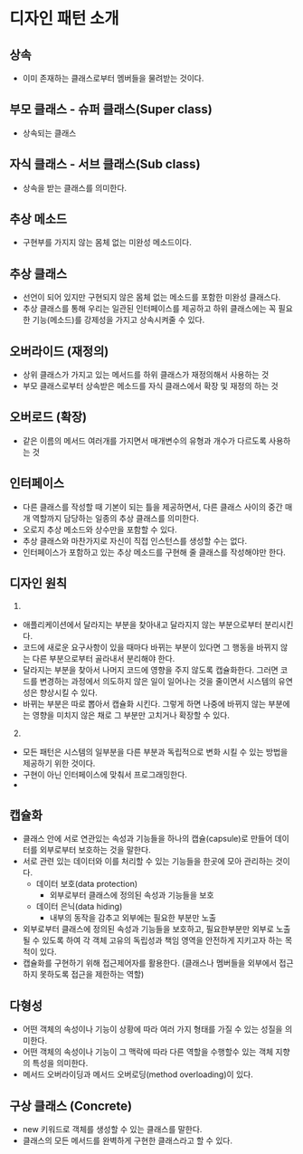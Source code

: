 # 디자인 패턴 소개

## 상속

- 이미 존재하는 클래스로부터 멤버들을 물려받는 것이다.

## 부모 클래스 - 슈퍼 클래스(Super class)

- 상속되는 클래스

## 자식 클래스 - 서브 클래스(Sub class)

- 상속을 받는 클래스를 의미한다.

## 추상 메소드

- 구현부를 가지지 않는 몸체 없는 미완성 메소드이다.

## 추상 클래스

- 선언이 되어 있지만 구현되지 않은 몸체 없는 메소드를 포함한 미완성 클래스다.
- 추상 클래스를 통해 우리는 일관된 인터페이스를 제공하고 하위 클래스에는 꼭 필요한 기능(메소드)를 강제성을 가지고 상속시켜줄 수 있다.

## 오버라이드 (재정의)

- 상위 클래스가 가지고 있는 메서드를 하위 클래스가 재정의해서 사용하는 것
- 부모 클래스로부터 상속받은 메소드를 자식 클래스에서 확장 및 재정의 하는 것

## 오버로드 (확장)

- 같은 이름의 메서드 여러개를 가지면서 매개변수의 유형과 개수가 다르도록 사용하는 것

## 인터페이스

- 다른 클래스를 작성할 때 기본이 되는 틀을 제공하면서, 다른 클래스 사이의 중간 매개 역할까지 담당하는 일종의 추상 클래스를 의미한다.
- 오로지 추상 메소드와 상수만을 포함할 수 있다.
- 추상 클래스와 마찬가지로 자신이 직접 인스턴스를 생성할 수는 없다.
- 인터페이스가 포함하고 있는 추상 메소드를 구현해 줄 클래스를 작성해야만 한다.

## 디자인 원칙

1.

- 애플리케이션에서 달라지는 부분을 찾아내고 달라지지 않는 부분으로부터 분리시킨다.
- 코드에 새로운 요구사항이 있을 때마다 바뀌는 부분이 있다면 그 행동을 바뀌지 않는 다른 부분으로부터 골라내서 분리해야 한다.
- 달라지는 부분을 찾아서 나머지 코드에 영향을 주지 않도록 캡슐화한다. 그러면 코드를 변경하는 과정에서 의도하지 않은 일이 일어나는 것을 줄이면서 시스템의 유연성은 향상시킬 수 있다.
- 바뀌는 부분은 따로 뽑아서 캡슐화 시킨다. 그렇게 하면 나중에 바뀌지 않는 부분에는 영향을 미치지 않은 채로 그 부분만 고치거나 확장할 수 있다.

2.

- 모든 패턴은 시스템의 일부분을 다른 부분과 독립적으로 변화 시킬 수 있는 방법을 제공하기 위한 것이다.
- 구현이 아닌 인터페이스에 맞춰서 프로그래밍한다.
-

## 캡슐화

- 클래스 안에 서로 연관있는 속성과 기능들을 하나의 캡슐(capsule)로 만들어 데이터를 외부로부터 보호하는 것을 말한다.
- 서로 관련 있는 데이터와 이를 처리할 수 있는 기능들을 한곳에 모아 관리하는 것이다.
  - 데이터 보호(data protection)
    - 외부로부터 클래스에 정의된 속성과 기능들을 보호
  - 데이터 은닉(data hiding)
    - 내부의 동작을 감추고 외부에는 필요한 부분만 노출
- 외부로부터 클래스에 정의된 속성과 기능들을 보호하고, 필요한부분만 외부로 노출될 수 있도록 하여 각 객체 고유의 독립성과 책임 영역을 안전하게 지키고자 하는 목적이 있다.
- 캡슐화를 구현하기 위해 접근제어자를 활용한다. (클래스나 멤버들을 외부에서 접근하지 못하도록 접근을 제한하는 역할)

## 다형성

- 어떤 객체의 속성이나 기능이 상황에 따라 여러 가지 형태를 가질 수 있는 성질을 의미한다.
- 어떤 객체의 속성이나 기능이 그 맥락에 따라 다른 역할을 수행할수 있는 객체 지향의 특성을 의미한다.
- 메서드 오버라이딩과 메서드 오버로딩(method overloading)이 있다.

## 구상 클래스 (Concrete)

- new 키워드로 객체를 생성할 수 있는 클래스를 말한다.
- 클래스의 모든 메서드를 완벽하게 구현한 클래스라고 할 수 있다.
